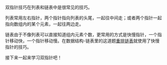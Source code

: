 双指针技巧在列表和链表中是很常见的技巧。

列表常用左右指针，两个指针指向列表的头尾，一起往中间走；或者两个指针一起指向数组内的某个元素，一起往两边走。

链表由于不像列表可以直接知道组内元素个数，更常用的方式是快慢指针，一个指针移动快，一个指针移动慢。在数据结构-链表里的这道题[重排链表](https://github.com/Lzzzzzzy/goodbye-algorithm/blob/main/%E6%95%B0%E6%8D%AE%E7%BB%93%E6%9E%84%E7%AF%87/3.%E9%93%BE%E8%A1%A8/3.%E9%87%8D%E6%8E%92%E9%93%BE%E8%A1%A8.md)就使用了快慢指针的技巧。

接下来一起来学习双指针吧！
